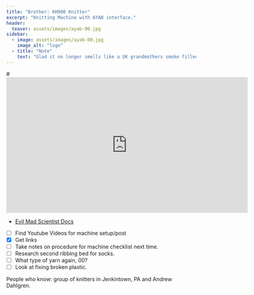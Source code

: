 ```yaml
---
title: "Brother: KH900 Knitter"
excerpt: "Knitting Machine with AYAB interface."
header:
  teaser: assets/images/ayab-00.jpg
sidebar:
  - image: assets/images/ayab-00.jpg
    image_alt: "logo"
  - title: "Note"
    text: "Glad it no longer smells like a UK grandmothers smoke filled flat."
---
```


#<iframe width="640" height="360" src="https://www.youtube-nocookie.com/embed/l2Of1-d5E5o?controls=0&amp;showinfo=0" frameborder="0" allowfullscreen></iframe>

- [Evil Mad Scientist Docs](https://wiki.evilmadscientist.com/AYAB_Interface)

- [ ] Find Youtube Videos for machine setup/post
- [x] Get links
- [ ] Take notes on procedure for machine checklist next time.
- [ ] Research second ribbing bed for socks.
- [ ] What type of yarn again, 00?
- [ ] Look at fixing broken plastic.

People who know: group of knitters in Jenkintown, PA and Andrew Dahlgren.

